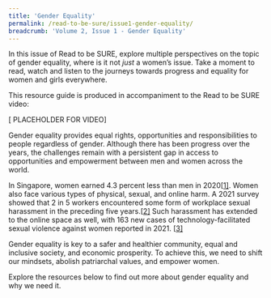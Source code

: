 ```yaml
---
title: 'Gender Equality'
permalink: /read-to-be-sure/issue1-gender-equality/
breadcrumb: 'Volume 2, Issue 1 - Gender Equality'
---
```


In this issue of Read to be SURE, explore multiple perspectives on the topic of gender equality, where is it not *just* a women’s issue. Take a moment to read, watch and listen to the journeys towards progress and equality for women and girls everywhere. 

This resource guide is produced in accompaniment to the Read to be SURE video:

[ PLACEHOLDER FOR VIDEO]

Gender equality provides equal rights, opportunities and responsibilities to people regardless of gender. Although there has been progress over the years, the challenges remain with a persistent gap in access to opportunities and empowerment between men and women across the world. 

 

In Singapore, women earned 4.3 percent less than men in 2020[[1\]](#_ftn1). Women also face various types of physical, sexual, and online harm. A 2021 survey showed that 2 in 5 workers encountered some form of workplace sexual harassment in the preceding five years.[[2\]](#_ftn2) Such harassment has extended to the online space as well, with 163 new cases of technology-facilitated sexual violence against women reported in 2021. [[3\]](#_ftn3) 

 

Gender equality is key to a safer and healthier community, equal and inclusive society, and economic prosperity. To achieve this, we need to shift our mindsets, abolish patriarchal values, and empower women.

 

Explore the resources below to find out more about gender equality and why we need it. 


